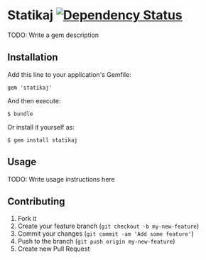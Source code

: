 # Statikaj <a href='https://gemnasium.com/dukex/statikaj'><img src="https://gemnasium.com/dukex/statikaj.png" alt="Dependency Status" /></a>

TODO: Write a gem description

## Installation

Add this line to your application's Gemfile:

    gem 'statikaj'

And then execute:

    $ bundle

Or install it yourself as:

    $ gem install statikaj

## Usage

TODO: Write usage instructions here

## Contributing

1. Fork it
2. Create your feature branch (`git checkout -b my-new-feature`)
3. Commit your changes (`git commit -am 'Add some feature'`)
4. Push to the branch (`git push origin my-new-feature`)
5. Create new Pull Request
